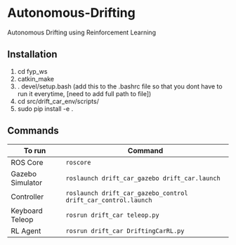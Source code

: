 # Autonomous-Drifting
Autonomous Drifting using Reinforcement Learning 

## Installation
1. cd fyp_ws
2. catkin_make
3. . devel/setup.bash (add this to the .bashrc file so that you dont have to run it everytime, [need to add full path to file])
4. cd src/drift_car_env/scripts/
5. sudo pip install -e .

## Commands
To run | Command
--- | --- 
ROS Core | ``` roscore ```
Gazebo Simulator | ``` roslaunch drift_car_gazebo drift_car.launch ```
Controller | ``` roslaunch drift_car_gazebo_control drift_car_control.launch ```
Keyboard Teleop | ``` rosrun drift_car teleop.py ```
RL Agent | ```rosrun drift_car DriftingCarRL.py```
